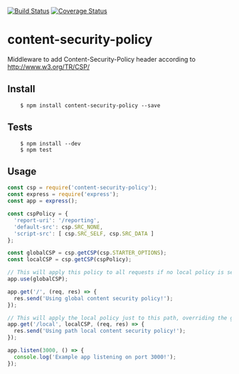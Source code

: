 [![Build Status](https://travis-ci.org/erdtman/content-security-policy.svg?branch=master)](https://travis-ci.org/erdtman/content-security-policy.svg?branch=master)
[![Coverage Status](https://coveralls.io/repos/github/erdtman/content-security-policy/badge.svg?branch=master)](https://coveralls.io/github/erdtman/content-security-policy?branch=master)
# content-security-policy
Middleware to add Content-Security-Policy header according to http://www.w3.org/TR/CSP/

## Install
```
    $ npm install content-security-policy --save
```
## Tests
```
    $ npm install --dev
    $ npm test
```
## Usage
```js
const csp = require('content-security-policy');
const express = require('express');
const app = express();

const cspPolicy = {
  'report-uri': '/reporting',
  'default-src': csp.SRC_NONE,
  'script-src': [ csp.SRC_SELF, csp.SRC_DATA ]
};

const globalCSP = csp.getCSP(csp.STARTER_OPTIONS);
const localCSP = csp.getCSP(cspPolicy);

// This will apply this policy to all requests if no local policy is set
app.use(globalCSP);

app.get('/', (req, res) => {
  res.send('Using global content security policy!');
});

// This will apply the local policy just to this path, overriding the globla policy
app.get('/local', localCSP, (req, res) => {
  res.send('Using path local content security policy!');
});

app.listen(3000, () => {
  console.log('Example app listening on port 3000!');
});

```
